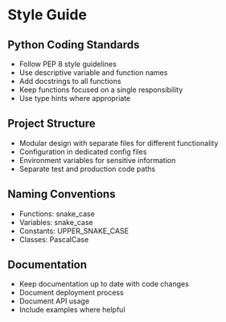 # Style Guide

## Python Coding Standards
- Follow PEP 8 style guidelines
- Use descriptive variable and function names
- Add docstrings to all functions
- Keep functions focused on a single responsibility
- Use type hints where appropriate

## Project Structure
- Modular design with separate files for different functionality
- Configuration in dedicated config files
- Environment variables for sensitive information
- Separate test and production code paths

## Naming Conventions
- Functions: snake_case
- Variables: snake_case
- Constants: UPPER_SNAKE_CASE
- Classes: PascalCase

## Documentation
- Keep documentation up to date with code changes
- Document deployment process
- Document API usage
- Include examples where helpful

